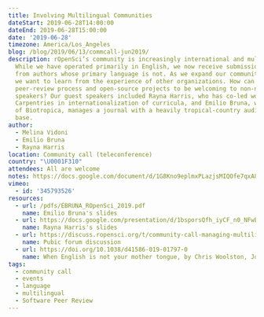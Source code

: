 ```yaml
---
title: Involving Multilingual Communities
dateStart: 2019-06-28T14:00:00
dateEnd: 2019-06-28T15:00:00
date: '2019-06-28'
timezone: America/Los_Angeles
blog: /blog/2019/06/13/commcall-jun2019/
description: rOpenSci’s community is increasingly international and multilingual.
  While we have operated primarily in English, we now receive submissions of packages
  from authors whose primary language is not. As we expand our community in this way,
  we want to learn from the experience of other organizations. How can we manage our
  peer-review process and open-source projects to be welcoming to non-native English
  speakers? Our guest speakers included Rayna Harris, who has co-led work with The
  Carpentries in internationalization of curricula, and Emilio Bruna, who as editor-in-chief
  of Biotropica, manages a journal with a heavily tropical-country audience and authorship
  base.
author:
  - Melina Vidoni
  - Emilio Bruna
  - Rayna Harris
location: Community call (teleconference)
country: "\U0001F310"
attendees: All are welcome
notes: https://docs.google.com/document/d/1G8Kno9eplmxPLazjsMIQOfe7qxA8Gv5fhPZZD4Nrtqk/edit?usp=sharing
vimeo:
  - id: '345793526'
resources:
  - url: /pdfs/EBRUNA_ROpenSci_2019.pdf
    name: Emilio Bruna's slides
  - url: https://docs.google.com/presentation/d/1bsporsQfh_iyCF_n0_NFwERyFgy9MnJ_lKuxDSjAAkY/edit?usp=sharing
    name: Rayna Harris's slides
  - url: https://discuss.ropensci.org/t/community-call-managing-multilingual-communities/1722
    name: Pubic forum discussion
  - url: https://doi.org/10.1038/d41586-019-01797-0
    name: When English is not your mother tongue, by Chris Woolston, Joana Osório
tags:
  - community call
  - events
  - language
  - multilingual
  - Software Peer Review
---
```

